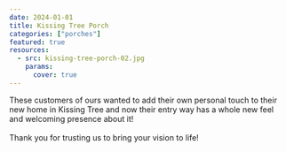 ```yaml
---
date: 2024-01-01
title: Kissing Tree Porch
categories: ["porches"]
featured: true
resources:
  - src: kissing-tree-porch-02.jpg
    params:
      cover: true
---
```


These customers of ours wanted to add their own personal touch to their new home in Kissing Tree and now their entry way has a whole new feel and welcoming presence about it!\
\
Thank you for trusting us to bring your vision to life!
